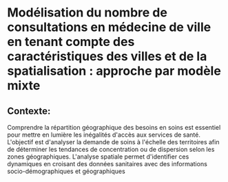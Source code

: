 # Modélisation du nombre de consultations en médecine de ville en tenant compte des caractéristiques des villes et de la spatialisation : approche par modèle mixte

## Contexte:
Comprendre la répartition géographique des besoins en soins est essentiel pour mettre en lumière les inégalités d'accès aux services de santé. L'objectif est d'analyser la demande de soins à l'échelle des territoires afin de déterminer les tendances de concentration ou de dispersion selon les zones géographiques. L'analyse spatiale permet d'identifier ces dynamiques en croisant des données sanitaires avec des informations socio-démographiques et géographiques
